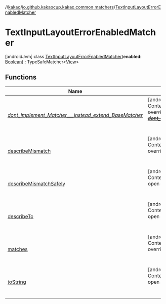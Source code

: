 //[kakao](../../../index.md)/[io.github.kakaocup.kakao.common.matchers](../index.md)/[TextInputLayoutErrorEnabledMatcher](index.md)



# TextInputLayoutErrorEnabledMatcher  
 [androidJvm] class [TextInputLayoutErrorEnabledMatcher](index.md)(**enabled**: [Boolean](https://kotlinlang.org/api/latest/jvm/stdlib/kotlin/-boolean/index.html)) : TypeSafeMatcher<[View](https://developer.android.com/reference/kotlin/android/view/View.html)>    


## Functions  
  
|  Name |  Summary | 
|---|---|
| <a name="org.hamcrest/BaseMatcher/_dont_implement_Matcher___instead_extend_BaseMatcher_/#/PointingToDeclaration/"></a>[_dont_implement_Matcher___instead_extend_BaseMatcher_](../-view-pager2-adapter-size-matcher/index.md#1188943711%2FFunctions%2F34310170)| <a name="org.hamcrest/BaseMatcher/_dont_implement_Matcher___instead_extend_BaseMatcher_/#/PointingToDeclaration/"></a>[androidJvm]  <br>Content  <br>~~override~~ ~~fun~~ [~~_dont_implement_Matcher___instead_extend_BaseMatcher_~~](../-view-pager2-adapter-size-matcher/index.md#1188943711%2FFunctions%2F34310170)~~(~~~~)~~  <br><br><br>|
| <a name="org.hamcrest/TypeSafeMatcher/describeMismatch/#kotlin.Any#org.hamcrest.Description/PointingToDeclaration/"></a>[describeMismatch](../-text-input-layout-hint-enabled-matcher/index.md#334181509%2FFunctions%2F34310170)| <a name="org.hamcrest/TypeSafeMatcher/describeMismatch/#kotlin.Any#org.hamcrest.Description/PointingToDeclaration/"></a>[androidJvm]  <br>Content  <br>override fun [describeMismatch](../-text-input-layout-hint-enabled-matcher/index.md#334181509%2FFunctions%2F34310170)(p0: [Any](https://kotlinlang.org/api/latest/jvm/stdlib/kotlin/-any/index.html), p1: Description)  <br><br><br>|
| <a name="org.hamcrest/TypeSafeMatcher/describeMismatchSafely/#android.view.View#org.hamcrest.Description/PointingToDeclaration/"></a>[describeMismatchSafely](../-text-input-layout-hint-enabled-matcher/index.md#-1946039083%2FFunctions%2F34310170)| <a name="org.hamcrest/TypeSafeMatcher/describeMismatchSafely/#android.view.View#org.hamcrest.Description/PointingToDeclaration/"></a>[androidJvm]  <br>Content  <br>open fun [describeMismatchSafely](../-text-input-layout-hint-enabled-matcher/index.md#-1946039083%2FFunctions%2F34310170)(p0: [View](https://developer.android.com/reference/kotlin/android/view/View.html), p1: Description)  <br><br><br>|
| <a name="io.github.kakaocup.kakao.common.matchers/TextInputLayoutErrorEnabledMatcher/describeTo/#org.hamcrest.Description/PointingToDeclaration/"></a>[describeTo](describe-to.md)| <a name="io.github.kakaocup.kakao.common.matchers/TextInputLayoutErrorEnabledMatcher/describeTo/#org.hamcrest.Description/PointingToDeclaration/"></a>[androidJvm]  <br>Content  <br>open override fun [describeTo](describe-to.md)(desc: Description)  <br><br><br>|
| <a name="org.hamcrest/TypeSafeMatcher/matches/#kotlin.Any/PointingToDeclaration/"></a>[matches](../-text-input-layout-hint-enabled-matcher/index.md#-1371377999%2FFunctions%2F34310170)| <a name="org.hamcrest/TypeSafeMatcher/matches/#kotlin.Any/PointingToDeclaration/"></a>[androidJvm]  <br>Content  <br>override fun [matches](../-text-input-layout-hint-enabled-matcher/index.md#-1371377999%2FFunctions%2F34310170)(p0: [Any](https://kotlinlang.org/api/latest/jvm/stdlib/kotlin/-any/index.html)): [Boolean](https://kotlinlang.org/api/latest/jvm/stdlib/kotlin/-boolean/index.html)  <br><br><br>|
| <a name="org.hamcrest/BaseMatcher/toString/#/PointingToDeclaration/"></a>[toString](../-view-pager2-adapter-size-matcher/index.md#-908184799%2FFunctions%2F34310170)| <a name="org.hamcrest/BaseMatcher/toString/#/PointingToDeclaration/"></a>[androidJvm]  <br>Content  <br>open override fun [toString](../-view-pager2-adapter-size-matcher/index.md#-908184799%2FFunctions%2F34310170)(): [String](https://kotlinlang.org/api/latest/jvm/stdlib/kotlin/-string/index.html)  <br><br><br>|

